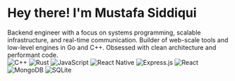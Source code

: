# Hey there! I'm Mustafa Siddiqui
Backend engineer with a focus on systems programming, scalable infrastructure, and real-time communication. Builder of web-scale tools and low-level engines in Go and C++. Obsessed with clean architecture and performant code.
</br>![C++](https://img.shields.io/badge/c++-%2300599C.svg?style=flat-square&logo=c%2B%2B&logoColor=white) ![Rust](https://img.shields.io/badge/rust-%23000000.svg?style=flat-square&logo=rust&logoColor=white) ![JavaScript](https://img.shields.io/badge/javascript-%23323330.svg?style=flat-square&logo=javascript&logoColor=%23F7DF1E) ![React Native](https://img.shields.io/badge/react_native-%2320232a.svg?style=flat-square&logo=react&logoColor=%2361DAFB) ![Express.js](https://img.shields.io/badge/express.js-%23404d59.svg?style=flat-square&logo=express&logoColor=%2361DAFB) ![React](https://img.shields.io/badge/react-%2320232a.svg?style=flat-square&logo=react&logoColor=%2361DAFB) ![MongoDB](https://img.shields.io/badge/MongoDB-%234ea94b.svg?style=flat-square&logo=mongodb&logoColor=white) ![SQLite](https://img.shields.io/badge/sqlite-%2307405e.svg?style=flat-square&logo=sqlite&logoColor=white)









